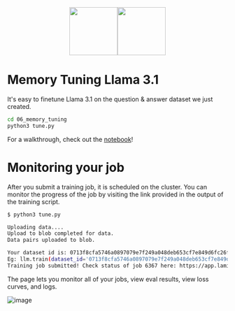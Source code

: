 <div align="center">
<img src="https://avatars.githubusercontent.com/u/130713213?s=200&v=4" width="110"><img src="https://huggingface.co/lamini/instruct-peft-tuned-12b/resolve/main/Lamini_logo.png?max-height=110" height="110">
</div>

# Memory Tuning Llama 3.1

It's easy to finetune Llama 3.1 on the question & answer dataset we just created.

```bash
cd 06_memory_tuning
python3 tune.py
```

For a walkthrough, check out the [notebook](Memory_Tuning.ipynb)!

# Monitoring your job

After you submit a training job, it is scheduled on the cluster. You can monitor the progress of the job by visiting the link provided in the output of the training script.

```bash
$ python3 tune.py

Uploading data....
Upload to blob completed for data.
Data pairs uploaded to blob.

Your dataset id is: 0713f8cfa5746a0897079e7f249a048deb653cf7e849d6fc26f3d2dacc5722d0 . Consider using this in the future to train using the same data.
Eg: llm.train(dataset_id='0713f8cfa5746a0897079e7f249a048deb653cf7e849d6fc26f3d2dacc5722d0')
Training job submitted! Check status of job 6367 here: https://app.lamini.ai/train/6367
```

The page lets you monitor all of your jobs, view eval results, view loss curves, and logs.

![image](https://github.com/lamini-ai/lamini-earnings-sdk/assets/3401278/f7db9547-88d1-4983-8217-f21c3a3f3da0)
